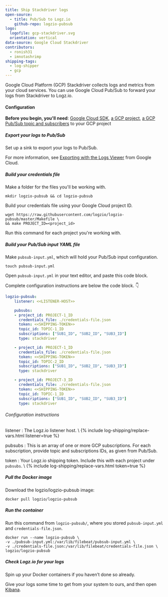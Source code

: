 ```yaml
---
title: Ship Stackdriver logs
open-source:
  - title: Pub/Sub to Logz.io
    github-repo: logzio-pubsub
logo:
  logofile: gcp-stackdriver.svg
  orientation: vertical
data-source: Google Cloud Stackdriver
contributors:
  - ronish31
  - imnotashrimp
shipping-tags:
  - log-shipper
  - gcp
---
```


Google Cloud Platform (GCP) Stackdriver collects logs and metrics from your cloud services.
You can use Google Cloud Pub/Sub to forward your logs from Stackdriver to Logz.io.

#### Configuration

**Before you begin, you'll need**:
[Google Cloud SDK](https://cloud.google.com/sdk/docs/quickstarts),
[a GCP project](https://console.cloud.google.com/projectcreate),
[a GCP Pub/Sub topic and subscribers](https://cloud.google.com/pubsub/docs/quickstart-console) to your GCP project

<div class="tasklist">

##### Export your logs to Pub/Sub

Set up a sink to export your logs to Pub/Sub.

For more information, see [Exporting with the Logs Viewer](https://cloud.google.com/logging/docs/export/configure_export_v2) from Google Cloud.

##### Build your credentials file

Make a folder for the files you'll be working with.

```shell
mkdir logzio-pubsub && cd logzio-pubsub
```

Build your credentials file using your Google Cloud project ID.

```shell
wget https://raw.githubusercontent.com/logzio/logzio-pubsub/master/Makefile \
&& make PROJECT_ID=<project_id>
```

Run this command for each project you're working with.

##### Build your Pub/Sub input YAML file

Make `pubsub-input.yml`, which will hold your Pub/Sub input configuration.

```shell
touch pubsub-input.yml
```

Open `pubsub-input.yml` in your text editor, and paste this code block.

Complete configuration instructions are below the code block. 👇

```yaml
logzio-pubsub:
    listener: <<LISTENER-HOST>>

    pubsubs:
    - project_id: PROJECT-1_ID
      credentials_file: ./credentials-file.json
      token: <<SHIPPING-TOKEN>>
      topic_id: TOPIC-1_ID
      subscriptions: ["SUB1_ID", "SUB2_ID", "SUB3_ID"]
      type: stackdriver

    - project_id: PROJECT-1_ID
      credentials_file: ./credentials-file.json
      token: <<SHIPPING-TOKEN>>
      topic_id: TOPIC-2_ID
      subscriptions: ["SUB1_ID", "SUB2_ID", "SUB3_ID"]
      type: stackdriver

    - project_id: PROJECT-3_ID
      credentials_file: ./credentials-file.json
      token: <<SHIPPING-TOKEN>>
      topic_id: TOPIC-1_ID
      subscriptions: ["SUB1_ID", "SUB2_ID", "SUB3_ID"]
      type: stackdriver
```

###### Configuration instructions

listener
: The Logz.io listener host. \\
  {% include log-shipping/replace-vars.html listener=true %}

pubsubs
: This is an array of one or more GCP subscriptions.
  For each subscription, provide topic and subscriptions IDs, as given from Pub/Sub.

token
: Your Logz.io shipping token.
  Include this with each project under `pubsubs`. \\
  {% include log-shipping/replace-vars.html token=true %}

##### Pull the Docker image

Download the logzio/logzio-pubsub image:

```shell
docker pull logzio/logzio-pubsub
```

##### Run the container

Run this command from `logzio-pubsub/`,
where you stored `pubsub-input.yml`
and `credentials-file.json`.

```shell
docker run --name logzio-pubsub \
-v ./pubsub-input.yml:/var/lib/filebeat/pubsub-input.yml \
-v ./credentials-file.json:/var/lib/filebeat/credentials-file.json \
logzio/logzio-pubsub
```

##### Check Logz.io for your logs

Spin up your Docker containers if you haven’t done so already.

Give your logs some time to get from your system to ours,
and then open [Kibana](https://app.logz.io/#/dashboard/kibana).

</div>